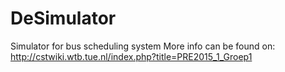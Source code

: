 # DeSimulator
Simulator for bus scheduling system
More info can be found on: http://cstwiki.wtb.tue.nl/index.php?title=PRE2015_1_Groep1